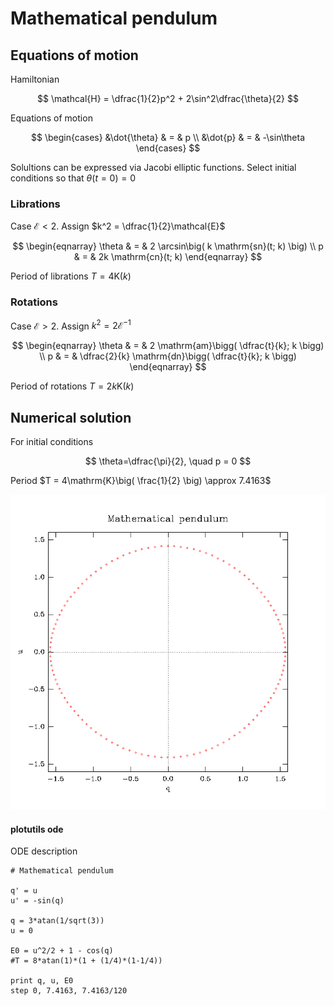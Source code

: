 # Mathematical pendulum

## Equations of motion

Hamiltonian

$$
\mathcal{H} = \dfrac{1}{2}p^2 + 2\sin^2\dfrac{\theta}{2}
$$

Equations of motion

$$
\begin{cases}
&\dot{\theta} & = & p \\
&\dot{p} & = & -\sin\theta
\end{cases}
$$

Solultions can be expressed via Jacobi elliptic functions. Select initial conditions so that $\theta(t = 0) = 0$

### Librations

Case $\mathcal{E} < 2$. Assign $k^2 = \dfrac{1}{2}\mathcal{E}$

$$
\begin{eqnarray}
\theta & = & 2 \arcsin\big( k \mathrm{sn}(t; k) \big) \\
p & = & 2k \mathrm{cn}(t; k)
\end{eqnarray}
$$

Period of librations $T = 4\mathrm{K}(k)$

### Rotations

Case $\mathcal{E} > 2$. Assign $k^2 = 2\mathcal{E}^{-1}$

$$
\begin{eqnarray}
\theta & = & 2 \mathrm{am}\bigg( \dfrac{t}{k}; k \bigg) \\
p & = & \dfrac{2}{k} \mathrm{dn}\bigg( \dfrac{t}{k}; k \bigg)
\end{eqnarray}
$$

Period of rotations $T = 2k \mathrm{K}(k)$

## Numerical solution

For initial conditions

$$
\theta=\dfrac{\pi}{2}, \quad p = 0
$$

Period $T = 4\mathrm{K}\big( \frac{1}{2} \big) \approx 7.4163$

![phase space orbit](plotutils/orbit.png)

#### plotutils ode

ODE description

```
# Mathematical pendulum

q' = u
u' = -sin(q)

q = 3*atan(1/sqrt(3))
u = 0

E0 = u^2/2 + 1 - cos(q)
#T = 8*atan(1)*(1 + (1/4)*(1-1/4))

print q, u, E0
step 0, 7.4163, 7.4163/120
```
